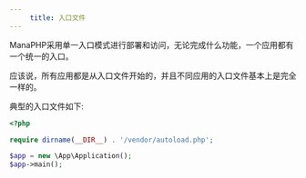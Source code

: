 ```yaml
---
     title: 入口文件
---
```


ManaPHP采用单一入口模式进行部署和访问，无论完成什么功能，一个应用都有一个统一的入口。

应该说，所有应用都是从入口文件开始的，并且不同应用的入口文件基本上是完全一样的。

典型的入口文件如下:

```php
<?php

require dirname(__DIR__) . '/vendor/autoload.php';

$app = new \App\Application();
$app->main();
```
